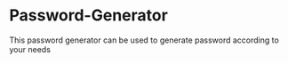 # Password-Generator
This password generator can be used to generate password according to your needs
